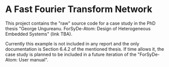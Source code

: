 A Fast Fourier Transform Network
================================

This project contains the "raw" source code for a case study in the PhD thesis "George Ungureanu. ForSyDe-Atom: Design of Heterogeneous Embedded Systems" (link TBA).

Currently this example is not included in any report and the only documentation is Section 6.4.2 of the mentioned thesis. If time allows it, the case study is planned to be included in a future iteration of the "ForSyDe-Atom: User manual".